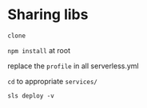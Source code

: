 # Sharing libs

`clone`

`npm install` at root

replace the `profile` in all serverless.yml

`cd` to appropriate `services/`

`sls deploy -v`
